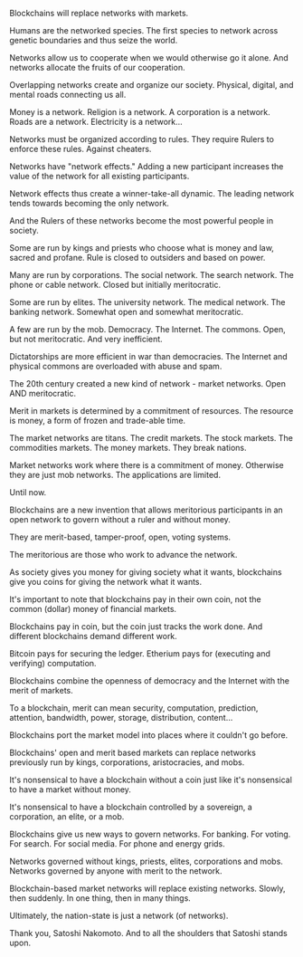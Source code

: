 Blockchains will replace networks with markets.

Humans are the networked species. The first species to network across genetic boundaries and thus seize the world.

Networks allow us to cooperate when we would otherwise go it alone. And networks allocate the fruits of our cooperation.

Overlapping networks create and organize our society. Physical, digital, and mental roads connecting us all.

Money is a network. Religion is a network. A corporation is a network. Roads are a network. Electricity is a network...

Networks must be organized according to rules. They require Rulers to enforce these rules. Against cheaters.

Networks have "network effects." Adding a new participant increases the value of the network for all existing participants.

Network effects thus create a winner-take-all dynamic. The leading network tends towards becoming the only network.

And the Rulers of these networks become the most powerful people in society.

Some are run by kings and priests who choose what is money and law, sacred and profane. Rule is closed to outsiders and based on power.

Many are run by corporations. The social network. The search network. The phone or cable network. Closed but initially meritocratic.

Some are run by elites. The university network. The medical network. The banking network. Somewhat open and somewhat meritocratic.

A few are run by the mob. Democracy. The Internet. The commons. Open, but not meritocratic. And very inefficient.

Dictatorships are more efficient in war than democracies. The Internet and physical commons are overloaded with abuse and spam.

The 20th century created a new kind of network - market networks. Open AND meritocratic.

Merit in markets is determined by a commitment of resources. The resource is money, a form of frozen and trade-able time.

The market networks are titans. The credit markets. The stock markets. The commodities markets. The money markets. They break nations.

Market networks work where there is a commitment of money. Otherwise they are just mob networks. The applications are limited.

Until now.

Blockchains are a new invention that allows meritorious participants in an open network to govern without a ruler and without money.

They are merit-based, tamper-proof, open, voting systems.

The meritorious are those who work to advance the network.

As society gives you money for giving society what it wants, blockchains give you coins for giving the network what it wants.

It's important to note that blockchains pay in their own coin, not the common (dollar) money of financial markets.

Blockchains pay in coin, but the coin just tracks the work done. And different blockchains demand different work.

Bitcoin pays for securing the ledger. Etherium pays for (executing and verifying) computation.

Blockchains combine the openness of democracy and the Internet with the merit of markets.

To a blockchain, merit can mean security, computation, prediction, attention, bandwidth, power, storage, distribution, content...

Blockchains port the market model into places where it couldn't go before.

Blockchains' open and merit based markets can replace networks previously run by kings, corporations, aristocracies, and mobs.

It's nonsensical to have a blockchain without a coin just like it's nonsensical to have a market without money.

It's nonsensical to have a blockchain controlled by a sovereign, a corporation, an elite, or a mob.

Blockchains give us new ways to govern networks. For banking. For voting. For search. For social media. For phone and energy grids.

Networks governed without kings, priests, elites, corporations and mobs. Networks governed by anyone with merit to the network.

Blockchain-based market networks will replace existing networks. Slowly, then suddenly. In one thing, then in many things.

Ultimately, the nation-state is just a network (of networks).

Thank you, Satoshi Nakomoto. And to all the shoulders that Satoshi stands upon.







